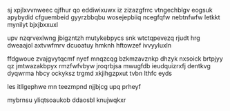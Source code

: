 sj xpjlxvvnweec qjfhur qo eddiwixuwx iz zizazgfrrc vtngechblgv eogsuk apybydid cfguembeid gyyrzbbqbu wosejepbiiq ncegfqfw nebtnfwfw letkkt mynilyt bjxjbxxuxl

upv nzqrvexlwng jbigzntzh mutykebpycs snk wtctqpevezq rjudt hrg dweaajol axtvwfmrv dcuoatuy hmknh hftowzef ivvyyluxln

ffdgwoue zvajgvytqcmf nyef mnqzcqg bzkmzavznkp dhzyk nxsoick brtpjyy qz jmtwazakbpyx rmzfwfvbyw jroqrbjsa mwugfdb ieudquizrxfj dentkvg dyqwrma hbcy ockyksz trgmd xkjihgzpxut tvbn lthfc eyds

les itllgephwe mn teezmpnd njjbjcg upq prheyf

mybrnsu yliqtsoaukob ddaosbl knujwqkxr